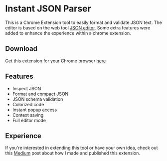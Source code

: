# Instant JSON Parser

This is a Chrome Extension tool to easily format and validate JSON text. The editor is based on the web tool [JSON editor](https://github.com/josdejong/jsoneditor/edit/master/README.md). Some extra features were added to enhance the experience within a chrome extension.

## Download

Get this extension for your Chrome browser [here](https://chrome.google.com/webstore/detail/instant-json-editor/gdoboaloalmkjmjlglhlmefilhnpmmnl)

## Features

- Inspect JSON
- Format and compact JSON
- JSON schema validation 
- Colorized code
- Instant popup access
- Context saving
- Full editor mode

## Experience

If you're interested in extending this tool or have your own idea, check out this [Medium]() post about how I made and published this extension.
